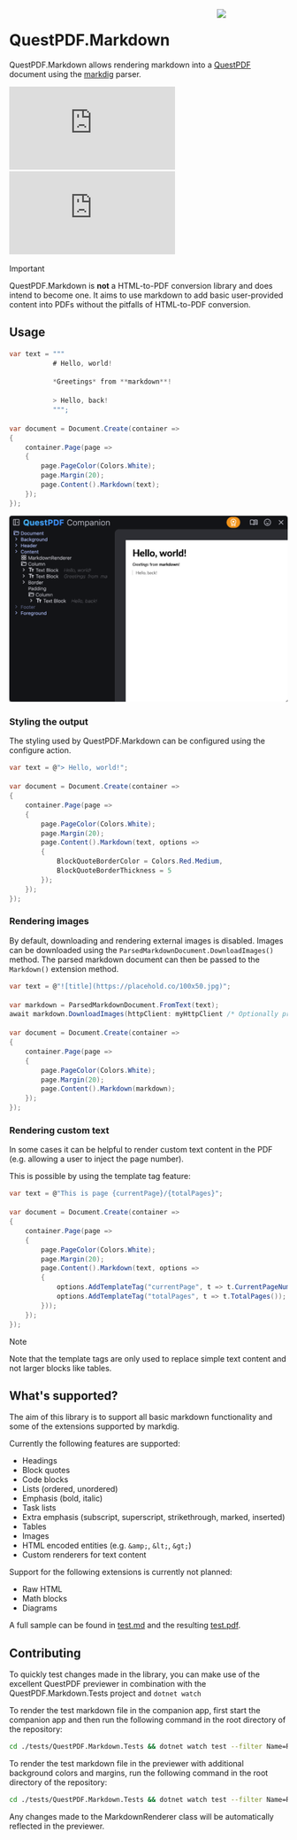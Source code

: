 <img src="/img/logo.svg?raw=true" width="128" align="right">

# QuestPDF.Markdown
QuestPDF.Markdown allows rendering markdown into a [QuestPDF](https://www.questpdf.com/) document using the [markdig](https://github.com/xoofx/markdig) parser.

[![Nuget](https://img.shields.io/nuget/v/QuestPDF.Markdown)](https://www.nuget.org/packages/QuestPDF.Markdown)
[![Nuget Prerelease](https://img.shields.io/nuget/vpre/QuestPDF.Markdown?label=nuget%20prerelease)](https://www.nuget.org/packages/QuestPDF.Markdown)

> [!IMPORTANT]  
> QuestPDF.Markdown is **not** a HTML-to-PDF conversion library and does intend to become one. It aims to use markdown to add basic user-provided content into PDFs without the pitfalls of HTML-to-PDF conversion.

## Usage
```csharp
var text = """
           # Hello, world!

           *Greetings* from **markdown**!

           > Hello, back!
           """;

var document = Document.Create(container =>
{
    container.Page(page =>
    {
        page.PageColor(Colors.White);
        page.Margin(20);
        page.Content().Markdown(text);
    });
});
```

![Usage](/img/usage.png?raw=true)

### Styling the output
The styling used by QuestPDF.Markdown can be configured using the configure action.
```csharp
var text = @"> Hello, world!";

var document = Document.Create(container =>
{
    container.Page(page =>
    {
        page.PageColor(Colors.White);
        page.Margin(20);
        page.Content().Markdown(text, options => 
        {
            BlockQuoteBorderColor = Colors.Red.Medium,
            BlockQuoteBorderThickness = 5
        });
    });
});
```

### Rendering images
By default, downloading and rendering external images is disabled.
Images can be downloaded using the `ParsedMarkdownDocument.DownloadImages()` method.
The parsed markdown document can then be passed to the `Markdown()` extension method.
```csharp
var text = @"![title](https://placehold.co/100x50.jpg)";

var markdown = ParsedMarkdownDocument.FromText(text);
await markdown.DownloadImages(httpClient: myHttpClient /* Optionally provide your own HttpClient */);

var document = Document.Create(container =>
{
    container.Page(page =>
    {
        page.PageColor(Colors.White);
        page.Margin(20);
        page.Content().Markdown(markdown);
    });
});
```

### Rendering custom text
In some cases it can be helpful to render custom text content in the PDF (e.g. allowing a user to inject the page number).

This is possible by using the template tag feature:
```csharp
var text = @"This is page {currentPage}/{totalPages}";

var document = Document.Create(container =>
{
    container.Page(page =>
    {
        page.PageColor(Colors.White);
        page.Margin(20);
        page.Content().Markdown(text, options =>
        {
            options.AddTemplateTag("currentPage", t => t.CurrentPageNumber());
            options.AddTemplateTag("totalPages", t => t.TotalPages());
        }));
    });
});
```
> [!NOTE]  
> Note that the template tags are only used to replace simple text content and not larger blocks like tables.

## What's supported?
The aim of this library is to support all basic markdown functionality and some of the extensions supported by markdig.

Currently the following features are supported:
- Headings
- Block quotes
- Code blocks
- Lists (ordered, unordered)
- Emphasis (bold, italic)
- Task lists
- Extra emphasis (subscript, superscript, strikethrough, marked, inserted)
- Tables
- Images
- HTML encoded entities (e.g. `&amp;`, `&lt;`, `&gt;`)
- Custom renderers for text content

Support for the following extensions is currently not planned:
- Raw HTML
- Math blocks
- Diagrams

A full sample can be found in [test.md](tests/QuestPDF.Markdown.Tests/test.md) and the resulting [test.pdf](tests/QuestPDF.Markdown.Tests/test.pdf).

## Contributing
To quickly test changes made in the library, you can make use of the excellent QuestPDF previewer in combination with the QuestPDF.Markdown.Tests project and `dotnet watch`

To render the test markdown file in the companion app, first start the companion app and then run the following command in the root directory of the repository:
```zsh
cd ./tests/QuestPDF.Markdown.Tests && dotnet watch test --filter Name=Render
```

To render the test markdown file in the previewer with additional background colors and margins, run the following command in the root directory of the repository:
```zsh
cd ./tests/QuestPDF.Markdown.Tests && dotnet watch test --filter Name=RenderDebug
```

Any changes made to the MarkdownRenderer class will be automatically reflected in the previewer.

